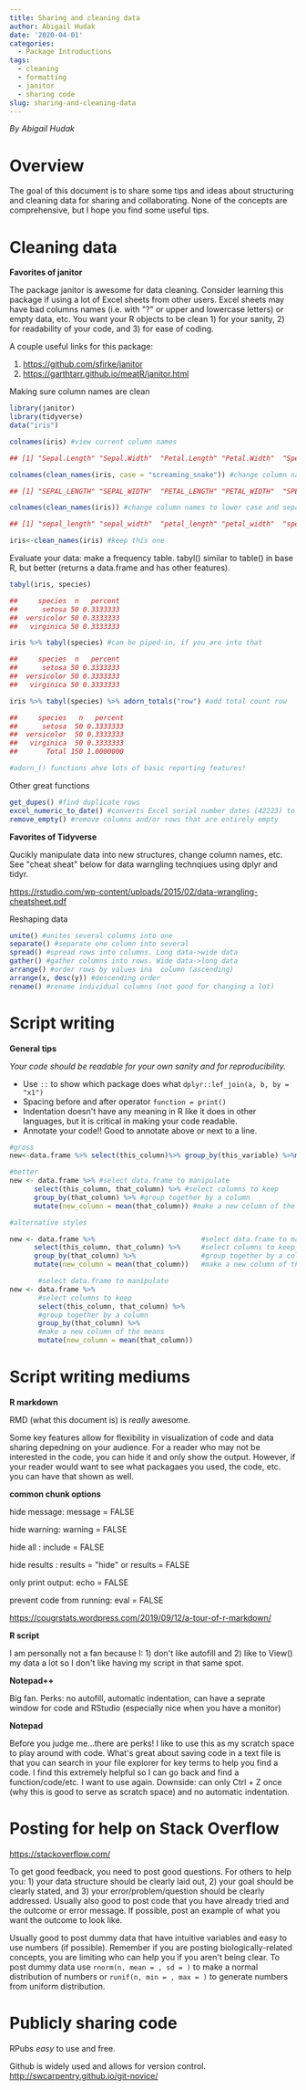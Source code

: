 ```yaml
---
title: Sharing and cleaning data
author: Abigail Hudak
date: '2020-04-01'
categories:
  - Package Introductions
tags:
  - cleaning
  - formatting
  - janitor
  - sharing code
slug: sharing-and-cleaning-data
---
```


_By Abigail Hudak_

# Overview

The goal of this document is to share some tips and ideas about structuring and cleaning data for sharing and collaborating. None of the concepts are comprehensive, but I hope you find some useful tips.

# Cleaning data

**Favorites of janitor**

The package janitor is awesome for data cleaning. Consider learning this package if using a lot of Excel sheets from other users. Excel sheets may have bad columns names (i.e. with "?" or upper and lowercase letters) or empty data, etc. You want your R objects to be clean 1) for your sanity, 2) for readability of your code, and 3) for ease of coding.

A couple useful links for this package:
1) <https://github.com/sfirke/janitor>
2) <https://garthtarr.github.io/meatR/janitor.html>

Making sure column names are clean

```r
library(janitor)
library(tidyverse)
data("iris")

colnames(iris) #view current column names

## [1] "Sepal.Length" "Sepal.Width"  "Petal.Length" "Petal.Width"  "Species"

colnames(clean_names(iris, case = "screaming_snake")) #change column names to all caps and separted by underscore

## [1] "SEPAL_LENGTH" "SEPAL_WIDTH"  "PETAL_LENGTH" "PETAL_WIDTH"  "SPECIES"

colnames(clean_names(iris)) #change column names to lower case and separted by underscore

## [1] "sepal_length" "sepal_width"  "petal_length" "petal_width"  "species"

iris<-clean_names(iris) #keep this one
```

Evaluate your data: make a frequency table. tabyl() similar to table() in base R, but better (returns a data.frame and has other features).

```r
tabyl(iris, species)

##     species  n   percent
##      setosa 50 0.3333333
##  versicolor 50 0.3333333
##   virginica 50 0.3333333

iris %>% tabyl(species) #can be piped-in, if you are into that

##     species  n   percent
##      setosa 50 0.3333333
##  versicolor 50 0.3333333
##   virginica 50 0.3333333

iris %>% tabyl(species) %>% adorn_totals("row") #add total count row

##     species   n   percent
##      setosa  50 0.3333333
##  versicolor  50 0.3333333
##   virginica  50 0.3333333
##       Total 150 1.0000000

#adorn_() functions ahve lots of basic reporting features!
```

Other great functions

```r
get_dupes() #find duplicate rows
excel_numeric_to_date() #converts Excel serial number dates (42223) to a class date ("2020-04-1")
remove_empty() #remove columns and/or rows that are entirely empty
```

**Favorites of Tidyverse**

Qucikly manipulate data into new structures, change column names, etc. See "cheat sheat" below for data warngling technqiues using dplyr and tidyr.

<https://rstudio.com/wp-content/uploads/2015/02/data-wrangling-cheatsheet.pdf>

Reshaping data

```r
unite() #unites several columns into one
separate() #separate one column into several
spread() #spread rows into columns. Long data->wide data
gather() #gather columns into rows. Wide data->long data
arrange() #order rows by values ina  column (ascending)
arrange(x, desc(y)) #descending order
rename() #rename individual columns (not good for changing a lot)
```

# Script writing

**General tips**

_Your code should be readable for your own sanity and for reproducibility._
- Use `::` to show which package does what `dplyr::lef_join(a, b, by = "x1")`
- Spacing before and after operator `function = print()`
- Indentation doesn't have any meaning in R like it does in other languages, but it is critical in making your code readable.
- Annotate your code!! Good to annotate above or next to a line.

```r
#gross
new<-data.frame %>% select(this_column)%>% group_by(this_variable) %>%mutate(new_column = mean(that_column))

#better
new <- data.frame %>% #select data.frame to manipulate
      select(this_column, that_column) %>% #select columns to keep
      group_by(that_column) %>% #group together by a column
      mutate(new_column = mean(that_column)) #make a new column of the means

#alternative styles

new <- data.frame %>%                          #select data.frame to manipulate
      select(this_column, that_column) %>%     #select columns to keep
      group_by(that_column) %>%                #group together by a column
      mutate(new_column = mean(that_column))   #make a new column of the means

       #select data.frame to manipulate
new <- data.frame %>%
       #select columns to keep
       select(this_column, that_column) %>%
       #group together by a column
       group_by(that_column) %>%
       #make a new column of the means
       mutate(new_column = mean(that_column))
```

# Script writing mediums

**R markdown**

RMD (what this document is) is _really_ awesome.

Some key features allow for flexibility in visualization of code and data sharing depedning on your audience. For a reader who may not be interested in the code, you can hide it and only show the output. However, if your reader would want to see what packagaes you used, the code, etc. you can have that shown as well.

**common chunk options**

hide message: message = FALSE

hide warning: warning = FALSE

hide all : include = FALSE

hide results : results = "hide" or results = FALSE

only print output: echo = FALSE

prevent code from running: eval = FALSE

<https://cougrstats.wordpress.com/2019/09/12/a-tour-of-r-markdown/>

**R script**

I am personally not a fan because I: 1) don't like autofill and 2) like to View() my data a lot so I don't like having my script in that same spot.

**Notepad++**

Big fan. Perks: no autofill, automatic indentation, can have a seprate window for code and RStudio (especially nice when you have a monitor)

**Notepad**

Before you judge me...there are perks! I like to use this as my scratch space to play around with code. What's great about saving code in a text file is that you can search in your file explorer for key terms to help you find a code. I find this extremely helpful so I can go back and find a function/code/etc. I want to use again. Downside: can only Ctrl + Z once (why this is good to serve as scratch space) and no automatic indentation.

# Posting for help on Stack Overflow

<https://stackoverflow.com/>

To get good feedback, you need to post good questions. For others to help you: 1) your data structure should be clearly laid out, 2) your goal should be clearly stated, and 3) your error/problem/question should be clearly addressed. Usually also good to post code that you have already tried and the outcome or error message. If possible, post an example of what you want the outcome to look like.

Usually good to post dummy data that have intuitive variables and easy to use numbers (if possible). Remember if you are posting biologically-related concepts, you are limiting who can help you if you aren't being clear. To post dummy data use `rnorm(n, mean = , sd = )` to make a normal distribution of numbers or `runif(n, min = , max = )` to generate numbers from uniform distribution.

# Publicly sharing code

RPubs _easy_ to use and free.

Github is widely used and allows for version control.
<http://swcarpentry.github.io/git-novice/>
